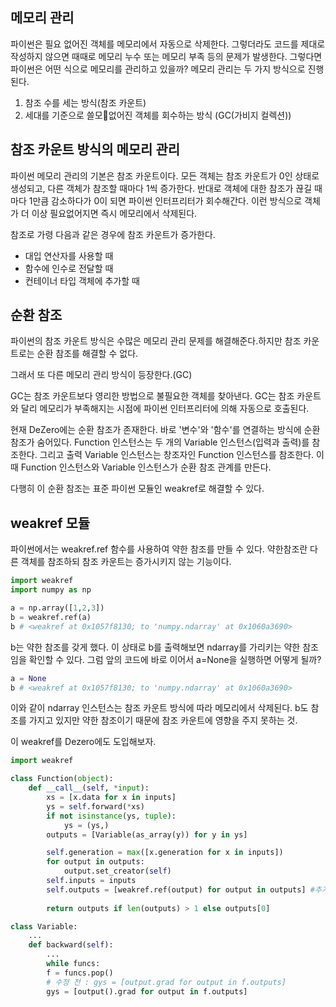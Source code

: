 ## 메모리 관리
파이썬은 필요 없어진 객체를 메모리에서 자동으로 삭제한다. 그렇더라도 코드를 제대로 작성하지 않으면 때때로 메모리 누수 또는 메모리 부족 등의 문제가 발생한다.
그렇다면 파이썬은 어떤 식으로 메모리를 관리하고 있을까? 메모리 관리는 두 가지 방식으로 진행된다.
1. 참조  수를 세는 방식(참조 카운트)
2. 세대를 기준으로 쓸모없어진 객체를 회수하는 방식 (GC(가비지 컬렉션))

## 참조 카운트 방식의 메모리 관리
파이썬 메모리 관리의 기본은 참조 카운트이다.
모든 객체는 참조 카운트가 0인 상태로 생성되고, 다른 객체가 참조할 때마다 1씩 증가한다.
반대로 객체에 대한 참조가 끊길 때마다 1만큼 감소하다가 0이 되면 파이썬 인터프리터가 회수해간다.
이런 방식으로 객체가 더 이상 필요없어지면 즉시 메모리에서 삭제된다.

참조로 가령 다음과 같은 경우에 참조 카운트가 증가한다.
- 대입 연산자를 사용할 때
- 함수에 인수로 전달할 때
- 컨테이너 타입 객체에 추가할 때
## 순환 참조
파이썬의 참조 카운트 방식은 수많은 메모리 관리 문제를 해결해준다.하지만 참조 카운트로는 순환 참조를 해결할 수 없다.

그래서 또 다른 메모리 관리 방식이 등장한다.(GC)

GC는 참조 카운트보다 영리한 방법으로 불필요한 객체를 찾아낸다. GC는 참조 카운트와 달리 메모리가 부족해지는 시점에 파이썬 인터프리터에 의해 자동으로 호출된다. 

현재 DeZero에는 순환 참조가 존재한다. 바로 '변수'와 '함수'를 연결하는 방식에 순환 참조가 숨어있다.
Function 인스턴스는 두 개의 Variable 인스턴스(입력과 출력)를 참조한다. 그리고 출력 Variable 인스턴스는 창조자인 Function 인스턴스를 참조한다. 이때 Function 인스턴스와 Variable 인스턴스가 순환 참조 관계를 만든다.

다행히 이 순환 참조는 표준 파이썬 모듈인 weakref로 해결할 수 있다.

## weakref 모듈
파이썬에서는 weakref.ref 함수를 사용하여 약한 참조를 만들 수 있다. 약한참조란 다른 객체를 참조하되 참조 카운트는 증가시키지 않는 기능이다.

```python
import weakref
import numpy as np

a = np.array([1,2,3])
b = weakref.ref(a)
b # <weakref at 0x1057f8130; to 'numpy.ndarray' at 0x1060a3690>
```
b는 약한 참조를 갖게 했다. 이 상태로 b를 출력해보면 ndarray를 가리키는 약한 참조임을 확인할 수 있다.
그럼 앞의 코드에 바로 이어서 a=None을 실행하면 어떻게 될까?

```python
a = None
b # <weakref at 0x1057f8130; to 'numpy.ndarray' at 0x1060a3690>
```
이와 같이 ndarray 인스턴스는 참조 카운트 방식에 따라 메모리에서 삭제된다. b도 참조를 가지고 있지만 약한 참조이기 때문에 참조 카운트에 영향을 주지 못하는 것. 

이 weakref를 Dezero에도 도입해보자. 
```python
import weakref

class Function(object):
	def __call__(self, *input):
		xs = [x.data for x in inputs]
		ys = self.forward(*xs)
		if not isinstance(ys, tuple):
			ys = (ys,)
		outputs = [Variable(as_array(y)) for y in ys]

		self.generation = max([x.generation for x in inputs])
		for output in outputs:
			output.set_creator(self)
		self.inputs = inputs
		self.outputs = [weakref.ref(output) for output in outputs] #추가
		
		return outputs if len(outputs) > 1 else outputs[0]
```

```python
class Variable:
	...
	def backward(self):
		...
		while funcs:
		f = funcs.pop()
		# 수정 전 : gys = [output.grad for output in f.outputs]
		gys = [output().grad for output in f.outputs]
```

